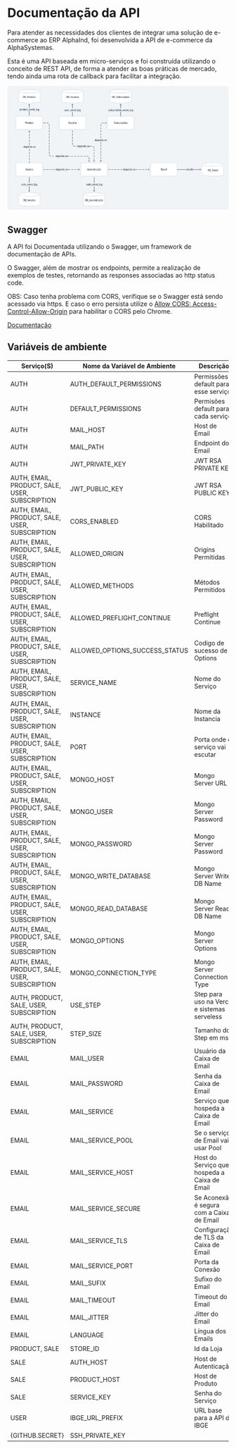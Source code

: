 # Documentação da API
Para atender as necessidades dos clientes de integrar uma solução de e-commerce ao ERP AlphaInd, foi desenvolvida a API de e-commerce da AlphaSystemas.

Esta é uma API baseada em micro-serviços e foi construída utilizando o conceito de REST API, de forma a atender as boas práticas de mercado, tendo ainda uma rota de callback para facilitar a integração.

![Arquitetura](https://raw.githubusercontent.com/alphasistemas/aPIDoc/main/images/overview.png)

## Swagger
A API foi Documentada utilizando o Swagger, um framework de documentação de APIs.

O Swagger, além de mostrar os endpoints, permite a realização de exemplos de testes, retornando as responses associadas ao http status code.

OBS: Caso tenha problema com CORS, verifique se o Swagger está sendo acessado via https. E caso o erro persista utilize o [Allow CORS: Access-Control-Allow-Origin](https://chrome.google.com/webstore/detail/allow-cors-access-control/lhobafahddgcelffkeicbaginigeejlf/related?hl=en) para habilitar o CORS pelo Chrome.

[Documentação](https://petstore.swagger.io/?url=https://raw.githubusercontent.com/alphasistemas/aPIDoc/main/src/swagger.json)

## Variáveis de ambiente
| Serviço(S)                                     | Nome da Variável de Ambiente         | Descrição                                    | Valor de Exemplo                                                | Secret | Obrigatório |
| ---------------------------------------------- | ------------------------------------ | -------------------------------------------- | --------------------------------------------------------------- | ------ | ----------- |
| AUTH                                           | AUTH_DEFAULT_PERMISSIONS             | Permissões default para esse serviço         | '{""all"": [""all""]}'                                          |   ✖    |     ✖      |
| AUTH                                           | DEFAULT_PERMISSIONS                  | Permisões default para cada serviço          | '{""all"": {""all"": [""all""]}}'                               |   ✖    |     ✖      |
| AUTH                                           | MAIL_HOST                            | Host de Email                                | http://api-ecomm.alphasystemas.com.br/email                     |   ✖    |     🗸      |
| AUTH                                           | MAIL_PATH                            | Endpoint do Email                            | /api/email                                                      |   ✖    |     🗸      |
| AUTH                                           | JWT_PRIVATE_KEY                      | JWT RSA PRIVATE KEY                          | -                                                               |   🗸    |     🗸      |
| AUTH, EMAIL, PRODUCT, SALE, USER, SUBSCRIPTION | JWT_PUBLIC_KEY                       | JWT RSA PUBLIC KEY                           | -                                                               |   🗸    |     🗸      |
| AUTH, EMAIL, PRODUCT, SALE, USER, SUBSCRIPTION | CORS_ENABLED                         | CORS Habilitado                              | true                                                            |   ✖    |     ✖      |
| AUTH, EMAIL, PRODUCT, SALE, USER, SUBSCRIPTION | ALLOWED_ORIGIN                       | Origins Permitidas                           | *                                                               |   ✖    |     ✖      |
| AUTH, EMAIL, PRODUCT, SALE, USER, SUBSCRIPTION | ALLOWED_METHODS                      | Métodos Permitidos                           | *                                                               |   ✖    |     ✖      |
| AUTH, EMAIL, PRODUCT, SALE, USER, SUBSCRIPTION | ALLOWED_PREFLIGHT_CONTINUE           | Preflight Continue                           | true                                                            |   ✖    |     ✖      |
| AUTH, EMAIL, PRODUCT, SALE, USER, SUBSCRIPTION | ALLOWED_OPTIONS_SUCCESS_STATUS       | Codigo de sucesso de Options                 | 204                                                             |   ✖    |     ✖      |
| AUTH, EMAIL, PRODUCT, SALE, USER, SUBSCRIPTION | SERVICE_NAME                         | Nome do Serviço                              | AUTH                                                            |   ✖    |     🗸      |
| AUTH, EMAIL, PRODUCT, SALE, USER, SUBSCRIPTION | INSTANCE                             | Nome da Instancia                            | auth                                                            |   ✖    |     🗸      |
| AUTH, EMAIL, PRODUCT, SALE, USER, SUBSCRIPTION | PORT                                 | Porta onde o serviço vai escutar             | 3000                                                            |   ✖    |     ✖      |
| AUTH, EMAIL, PRODUCT, SALE, USER, SUBSCRIPTION | MONGO_HOST                           | Mongo Server URL                             | mongo.sadfasdf.mongodb.net                                      |   ✖    |     🗸      |
| AUTH, EMAIL, PRODUCT, SALE, USER, SUBSCRIPTION | MONGO_USER                           | Mongo Server Password                        | password                                                        |   🗸    |     🗸      |
| AUTH, EMAIL, PRODUCT, SALE, USER, SUBSCRIPTION | MONGO_PASSWORD                       | Mongo Server Password                        | password                                                        |   🗸    |     🗸      |
| AUTH, EMAIL, PRODUCT, SALE, USER, SUBSCRIPTION | MONGO_WRITE_DATABASE                 | Mongo Server Write DB Name                   | write                                                           |   🗸    |     🗸      |
| AUTH, EMAIL, PRODUCT, SALE, USER, SUBSCRIPTION | MONGO_READ_DATABASE                  | Mongo Server Read DB Name                    | read                                                            |   🗸    |     🗸      |
| AUTH, EMAIL, PRODUCT, SALE, USER, SUBSCRIPTION | MONGO_OPTIONS                        | Mongo Server Options                         | retryWrites=true&w=majority                                     |   🗸    |     🗸      |
| AUTH, EMAIL, PRODUCT, SALE, USER, SUBSCRIPTION | MONGO_CONNECTION_TYPE                | Mongo Server Connection Type                 | mongodb+srv                                                     |   ✖    |     🗸      |
| AUTH, PRODUCT, SALE, USER, SUBSCRIPTION        | USE_STEP                             | Step para uso na Vercel e sistemas serveless | true                                                            |   ✖    |     🗸      |
| AUTH, PRODUCT, SALE, USER, SUBSCRIPTION        | STEP_SIZE                            | Tamanho do Step em ms                        | 1000                                                            |   ✖    |     🗸      |
| EMAIL                                          | MAIL_USER                            | Usuário da Caixa de Email                    | user@KingHost.com.br                                            |   🗸    |     🗸      |
| EMAIL                                          | MAIL_PASSWORD                        | Senha da Caixa de Email                      | user_password                                                   |   🗸    |     🗸      |
| EMAIL                                          | MAIL_SERVICE                         | Serviço que hospeda a Caixa de Email         | KingHost                                                        |   ✖    |     🗸      |
| EMAIL                                          | MAIL_SERVICE_POOL                    | Se o serviço de Email vai usar Pool          | true                                                            |   ✖    |     🗸      |
| EMAIL                                          | MAIL_SERVICE_HOST                    | Host do Serviço que hospeda a Caixa de Email | http://smtpi.kinghost.net/                                      |   ✖    |     🗸      |
| EMAIL                                          | MAIL_SERVICE_SECURE                  | Se Aconexão é segura com a Caixa de Email    | true                                                            |   ✖    |     🗸      |
| EMAIL                                          | MAIL_SERVICE_TLS                     | Configuração de TLS da Caixa de Email        | '{ "ciphers":"SSLv3", "rejectUnauthorized": false }'            |   ✖    |     🗸      |
| EMAIL                                          | MAIL_SERVICE_PORT                    | Porta da Conexão                             | 465                                                             |   ✖    |     🗸      |
| EMAIL                                          | MAIL_SUFIX                           | Sufixo do Email                              | @alphasystemas.com.br                                           |   ✖    |     🗸      |
| EMAIL                                          | MAIL_TIMEOUT                         | Timeout do Email                             | 100000                                                          |   ✖    |     🗸      |
| EMAIL                                          | MAIL_JITTER                          | Jitter do Email                              | 10000                                                           |   ✖    |     🗸      |
| EMAIL                                          | LANGUAGE                             | Língua dos Emails                            | pt-br                                                           |   ✖    |     ✖      |
| PRODUCT, SALE                                  | STORE_ID                             | Id da Loja                                   | 1                                                               |   ✖    |     🗸      |
| SALE                                           | AUTH_HOST                            | Host de Autenticação                         | http://api-ecomm.alphasystemas.com.br/auth                      |   ✖    |     🗸      |
| SALE                                           | PRODUCT_HOST                         | Host de Produto                              | http://api-ecomm.alphasystemas.com.br/product                   |   ✖    |     🗸      |
| SALE                                           | SERVICE_KEY                          | Senha do Serviço                             | password                                                        |   🗸    |     🗸      |
| USER                                           | IBGE_URL_PREFIX                      | URL base para a API do IBGE                  | http://servicodados.ibge.gov.br/api/v1/localidades/estados/     |   🗸    |     🗸      | USER                                             | IBGE_URL_SUFFIX                      |                                              | /municipios                                                     |   🗸    |     🗸      |
| {GITHUB.SECRET}                                | SSH_PRIVATE_KEY                      |                                              | ssh_ed25519.key/ssh_ed25519.key.pub                             |   🗸    |     🗸      |
